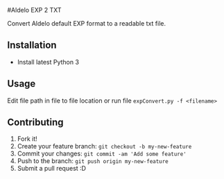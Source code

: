 #Aldelo EXP 2 TXT

Convert Aldelo default EXP format to a readable txt file.

## Installation

* Install latest Python 3

## Usage

Edit file path in file to file location or 
run file `expConvert.py -f <filename>` 

## Contributing

1. Fork it!
2. Create your feature branch: `git checkout -b my-new-feature`
3. Commit your changes: `git commit -am 'Add some feature'`
4. Push to the branch: `git push origin my-new-feature`
5. Submit a pull request :D

